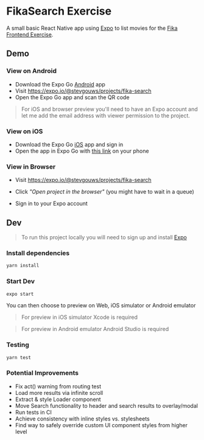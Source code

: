 # FikaSearch Exercise

A small basic React Native app using [Expo](https://expo.io/) to list movies for the [Fika Frontend Exercise](https://github.com/fika-community/fika-frontend-exercise).

## Demo

### View on Android

- Download the Expo Go [Android](https://play.google.com/store/apps/details?id=host.exp.exponent&referrer=www) app
- Visit https://expo.io/@stevgouws/projects/fika-search
- Open the Expo Go app and scan the QR code

> For iOS and browser preview you'll need to have an Expo account and let me add the email address with viewer permission to the project.

### View on iOS

- Download the Expo Go [iOS](https://itunes.apple.com/app/apple-store/id982107779) app and sign in
- Open the app in Expo Go with [this link](https://expo.io/--/to-exp/exp%3A%2F%2Fexp.host%2F%40stevgouws%2Ffika-search) on your phone

### View in Browser

- Visit https://expo.io/@stevgouws/projects/fika-search

- Click *"Open project in the browser"* (you might have to wait in a queue)
- Sign in to your Expo account

## Dev

> To run this project locally you will need to sign up and install [Expo](https://expo.io/)

### Install dependencies

```bash
yarn install
```

### Start Dev

```bash
expo start
```

You can then choose to preview on Web, iOS simulator or Android emulator

> For preview in iOS simulator Xcode is required

> For preview in Android emulator Android Studio is required

### Testing

```bash
yarn test
```

### Potential Improvements

- Fix act() warning from routing test
- Load more results via infinite scroll
- Extract & style Loader component
- Move Search functionality to header and search results to overlay/modal
- Run tests in CI
- Achieve consistency with inline styles vs. stylesheets
- Find way to safely override custom UI component styles from higher level
